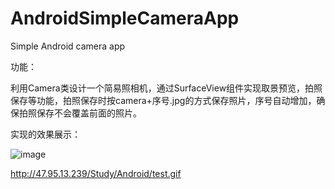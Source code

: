 # AndroidSimpleCameraApp
Simple Android camera app

功能：

利用Camera类设计一个简易照相机，通过SurfaceView组件实现取景预览，拍照保存等功能，拍照保存时按camera+序号.jpg的方式保存照片，序号自动增加，确保拍照保存不会覆盖前面的照片。

实现的效果展示：

![image](https://raw.githubusercontent.com/ZHJ0125/AndroidSimpleCameraApp/master/%E6%95%88%E6%9E%9C%E5%9B%BE.gif)

http://47.95.13.239/Study/Android/test.gif
